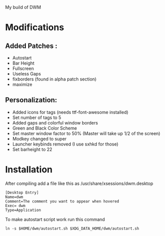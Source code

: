 My build of DWM


# Modifications
## Added Patches :
- Autostart
- Bar Height
- Fullscreen
- Useless Gaps
- fixborders (found in alpha patch section)
- maximize

## Personalization:
- Added icons for tags (needs ttf-font-awesome installed)
- Set number of tags to 5
- Added gaps and colorful window borders
- Green and Black Color Scheme
- Set master window factor to 50% (Master will take up 1/2 of the screen)
- Modkey changed to super
- Launcher keybinds removed (I use sxhkd for those)
- Set barheight to 22
# Installation

After compiling add a file like this as /usr/share/xsessions/dwm.desktop

```
[Desktop Entry]
Name=dwm
Comment=The comment you want to appear when hovered
Exec= dwm
Type=Application
```

To make autostart script work run this command
```
ln -s $HOME/dwm/autostart.sh $XDG_DATA_HOME/dwm/autostart.sh 
```
